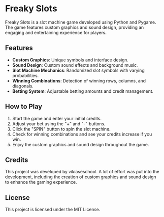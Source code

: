 # Freaky Slots

Freaky Slots is a slot machine game developed using Python and Pygame. The game features custom graphics and sound design, providing an engaging and entertaining experience for players.

## Features

- **Custom Graphics**: Unique symbols and interface design.
- **Sound Design**: Custom sound effects and background music.
- **Slot Machine Mechanics**: Randomized slot symbols with varying probabilities.
- **Winning Combinations**: Detection of winning rows, columns, and diagonals.
- **Betting System**: Adjustable betting amounts and credit management.

## How to Play

1. Start the game and enter your initial credits.
2. Adjust your bet using the "+" and "-" buttons.
3. Click the "SPIN" button to spin the slot machine.
4. Check for winning combinations and see your credits increase if you win.
5. Enjoy the custom graphics and sound design throughout the game.

## Credits

This project was developed by vikiaseschool. A lot of effort was put into the development, including the creation of custom graphics and sound design to enhance the gaming experience.

## License

This project is licensed under the MIT License. 
